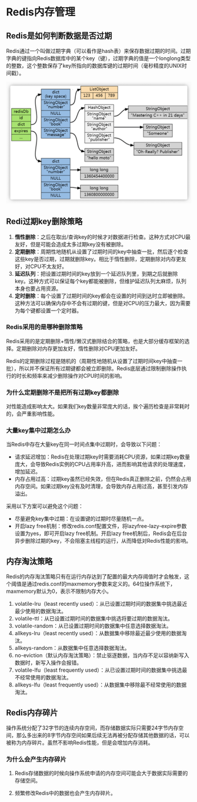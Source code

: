# Redis内存管理

## Redis是如何判断数据是否过期

Redis通过一个叫做过期字典（可以看作是hash表）来保存数据过期的时间。过期字典的键指向Redis数据库中的某个key（键），过期字典的值是一个longlong类型的整数，这个整数保存了key所指向的数据库键的过期时间（毫秒精度的UNIX时间戳）。

![键过期](images/键过期.png)

## Redi过期key删除策略

1. **惰性删除**：之后在取出/查询key的时候才对数据进行检查。这种方式对CPU最友好，但是可能会造成太多过期key没有被删除。
2. **定期删除**：周期性地随机从设置了过期时间的key中抽查一批，然后逐个检查这些key是否过期，过期就删除key。相比于惰性删除，定期删除对内存更友好，对CPU不太友好。
3. **延迟队列**：把设置过期时间的key放到一个延迟队列里，到期之后就删除key。这种方式可以保证每个key都能被删除，但维护延迟队列太麻烦，队列本身也要占用资源。
4. **定时删除**：每个设置了过期时间的key都会在设置的时间到达时立即被删除。这种方法可以确保内存中不会有过期的键，但是对CPU的压力最大，因为需要为每个键都设置一个定时器。

### Redis采用的是哪种删除策略

Redis采用的是定期删除+惰性/懒汉式删除结合的策略，也是大部分缓存框架的选择。定期删除对内存更加友好，惰性删除对CPU更加友好。

Redis的定期删除过程是随机的（周期性地随机从设置了过期时间key中抽查一批），所以并不保证所有过期键都会被立即删除。Redis底层通过限制删除操作执行的时长和频率来减少删除操作对CPU时间的影响。

### 为什么定期删除不是把所有过期key都删除

对性能造成影响太大。如果我们key数量非常庞大的话，挨个遍历检查是非常耗时的，会严重影响性能。

### 大量key集中过期怎么办

当Redis中存在大量key在同一时间点集中过期时，会导致以下问题：

- 请求延迟增加：Redis在处理过期key时需要消耗CPU资源，如果过期key数量庞大，会导致Redis实例的CPU占用率升高，进而影响其他请求的处理速度，增加延迟。
- 内存占用过高：过期key虽然已经失效，但在Redis真正删除之前，仍然会占用内存空间。如果过期key没有及时清理，会导致内存占用过高，甚至引发内存溢出。

采用以下方案可以避免这个问题：

- 尽量避免key集中过期：在设置键的过期时尽量随机一点。
- 开启lazy free机制：修改redis.conf配置文件，将lazyfree-lazy-expire参数设置为yes，即可开启lazy free机制。开启lazy free机制后，Redis会在后台异步删除过期的key，不会阻塞主线程的运行，从而降低对Redis性能的影响。

## 内存淘汰策略

Redis的内存淘汰策略只有在运行内存达到了配置的最大内存阈值时才会触发，这个阈值是通过redis.conf的maxmemory参数来定义的。64位操作系统下，maxmemory默认为0，表示不限制内存大小。

1. volatile-lru（least recently used）：从已设置过期时间的数据集中挑选最近最少使用的数据淘汰。
2. volatile-ttl：从已设置过期时间的数据集中挑选将要过期的数据淘汰。
3. volatile-random：从已设置过期时间的数据集中任意选择数据淘汰。
4. allkeys-lru（least recently used）：从数据集中移除最近最少使用的数据淘汰。
5. allkeys-random：从数据集中任意选择数据淘汰。
6. no-eviction（默认内存淘汰策略）：禁止驱逐数据，当内存不足以容纳新写入数据时，新写入操作会报错。
7. volatile-lfu（least frequently used）：从已设置过期时间的数据集中挑选最不经常使用的数据淘汰。
8. allkeys-lfu（least frequently used）：从数据集中移除最不经常使用的数据淘汰。

## Redis内存碎片

操作系统分配了32字节的连续内存空间，而存储数据实际只需要24字节内存空间，那么多出来的8字节内存空间如果后续无法再被分配存储其他数据的话，可以被称为内存碎片。虽然不影响Redis性能，但是会增加内存消耗。

### 为什么会产生内存碎片

1. Redis存储数据的时候向操作系统申请的内存空间可能会大于数据实际需要的存储空间。

2. 频繁修改Redis中的数据也会产生内存碎片。
